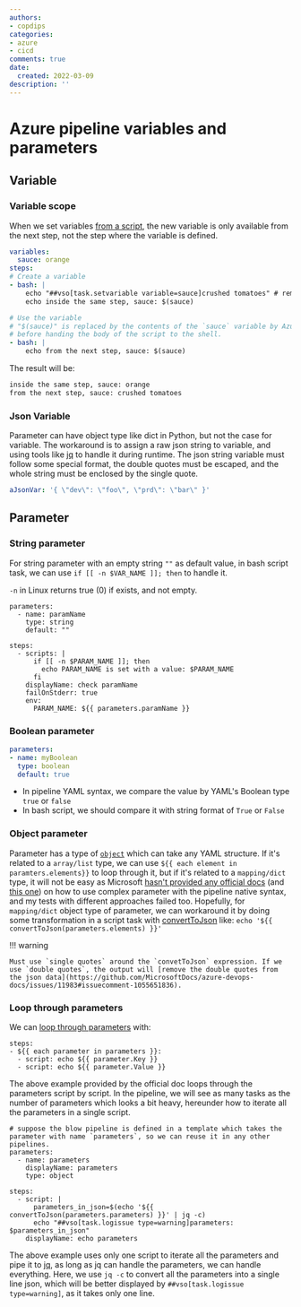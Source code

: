 ```yaml
---
authors:
- copdips
categories:
- azure
- cicd
comments: true
date:
  created: 2022-03-09
description: ''
---
```


# Azure pipeline variables and parameters

<!-- more -->

## Variable

### Variable scope

When we set variables [from a script](https://docs.microsoft.com/en-us/azure/devops/pipelines/process/variables?view=azure-devops&tabs=yaml%2Cbatch#set-a-job-scoped-variable-from-a-script), the new variable is only available from the next step, not the step where the variable is defined.

```yaml
variables:
  sauce: orange
steps:
# Create a variable
- bash: |
    echo "##vso[task.setvariable variable=sauce]crushed tomatoes" # remember to use double quotes
    echo inside the same step, sauce: $(sauce)

# Use the variable
# "$(sauce)" is replaced by the contents of the `sauce` variable by Azure Pipelines
# before handing the body of the script to the shell.
- bash: |
    echo from the next step, sauce: $(sauce)
```

The result will be:

```bash
inside the same step, sauce: orange
from the next step, sauce: crushed tomatoes
```

### Json Variable

Parameter can have object type like dict in Python, but not the case for variable. The workaround is to assign a raw json string to variable, and using tools like [jq](https://stedolan.github.io/jq/) to handle it during runtime. The json string variable must follow some special format, the double quotes must be escaped, and the whole string must be enclosed by the single quote.

```yaml
aJsonVar: '{ \"dev\": \"foo\", \"prd\": \"bar\" }'
```

## Parameter

### String parameter

For string parameter with an empty string `""` as default value, in bash script task, we can use `if [[ -n $VAR_NAME ]]; then` to handle it.

`-n` in Linux returns true (0) if exists, and not empty.

```yaml+jinja
parameters:
  - name: paramName
    type: string
    default: ""

steps:
  - scripts: |
      if [[ -n $PARAM_NAME ]]; then
        echo PARAM_NAME is set with a value: $PARAM_NAME
      fi
    displayName: check paramName
    failOnStderr: true
    env:
      PARAM_NAME: ${{ parameters.paramName }}
```

### Boolean parameter

```yaml
parameters:
- name: myBoolean
  type: boolean
  default: true
```

- In pipeline YAML syntax, we compare the value by YAML's Boolean type `true` or `false`
- In bash script, we should compare it with string format of `True` or `False`

### Object parameter

Parameter has a type of [`object`](https://docs.microsoft.com/en-us/azure/devops/pipelines/process/runtime-parameters?view=azure-devops&tabs=script#parameter-data-types) which can take any YAML structure. If it's related to a `array/list` type, we can use `${{ each element in paramters.elements}}` to loop through it, but if it's related to a `mapping/dict` type, it will not be easy as Microsoft [hasn't provided any official docs](https://github.com/microsoft/azure-pipelines-yaml/issues/427) (and [this one](https://stackoverflow.com/a/59987335/5095636)) on how to use complex parameter with the pipeline native syntax, and my tests with different approaches failed too. Hopefully, for `mapping/dict` object type of parameter, we can workaround it by doing some transformation in a script task with [convertToJson](https://docs.microsoft.com/en-us/azure/devops/pipelines/process/expressions?view=azure-devops#converttojson) like: `echo '${{ convertToJson(parameters.elements) }}'`

!!! warning

    Must use `single quotes` around the `convetToJson` expression. If we use `double quotes`, the output will [remove the double quotes from the json data](https://github.com/MicrosoftDocs/azure-devops-docs/issues/11983#issuecomment-1055651836).

### Loop through parameters

We can [loop through parameters](https://docs.microsoft.com/en-us/azure/devops/pipelines/process/runtime-parameters?view=azure-devops&tabs=script#loop-through-parameters) with:

```yaml+jinja
steps:
- ${{ each parameter in parameters }}:
  - script: echo ${{ parameter.Key }}
  - script: echo ${{ parameter.Value }}
```

The above example provided by the official doc loops through the parameters script by script.
In the pipeline, we will see as many tasks as the number of parameters which looks a bit heavy, hereunder how to iterate all the parameters in a single script.

```yaml+jinja
# suppose the blow pipeline is defined in a template which takes the parameter with name `parameters`, so we can reuse it in any other pipelines.
parameters:
  - name: parameters
    displayName: parameters
    type: object

steps:
  - script: |
      parameters_in_json=$(echo '${{ convertToJson(parameters.parameters) }}' | jq -c)
      echo "##vso[task.logissue type=warning]parameters: $parameters_in_json"
    displayName: echo parameters
```

The above example uses only one script to iterate all the parameters and pipe it to [jq](https://stedolan.github.io/jq/), as long as jq can handle the parameters, we can handle everything.
Here, we use `jq -c` to convert all the parameters into a single line json, which will be better displayed by `##vso[task.logissue type=warning]`, as it takes only one line.
